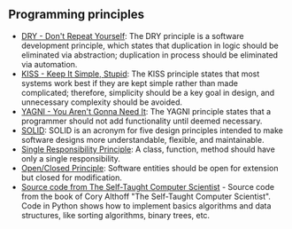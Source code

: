 ## Programming principles
- [DRY - Don't Repeat Yourself](https://en.wikipedia.org/wiki/Don%27t_repeat_yourself): The DRY principle is a software development principle, which states that duplication in logic should be eliminated via abstraction; duplication in process should be eliminated via automation.
- [KISS - Keep It Simple, Stupid](https://en.wikipedia.org/wiki/KISS_principle): The KISS principle states that most systems work best if they are kept simple rather than made complicated; therefore, simplicity should be a key goal in design, and unnecessary complexity should be avoided.
- [YAGNI - You Aren't Gonna Need It](https://en.wikipedia.org/wiki/You_aren%27t_gonna_need_it): The YAGNI principle states that a programmer should not add functionality until deemed necessary.
- [SOLID](https://en.wikipedia.org/wiki/SOLID): SOLID is an acronym for five design principles intended to make software designs more understandable, flexible, and maintainable.
- [Single Responsibility Principle](https://en.wikipedia.org/wiki/Single-responsibility_principle): A class, function, method should have only a single responsibility.
- [Open/Closed Principle](https://en.wikipedia.org/wiki/Open%E2%80%93closed_principle): Software entities should be open for extension but closed for modification.
- [Source code from The Self-Taught Computer Scientist](https://github.com/calthoff/tstcs_challenge_solutions/tree/main) - Source code from the book of Cory Althoff "The Self-Taught Computer Scientist". Code in Python shows how to implement basics algorithms and data structures, like sorting algorithms, binary trees, etc.